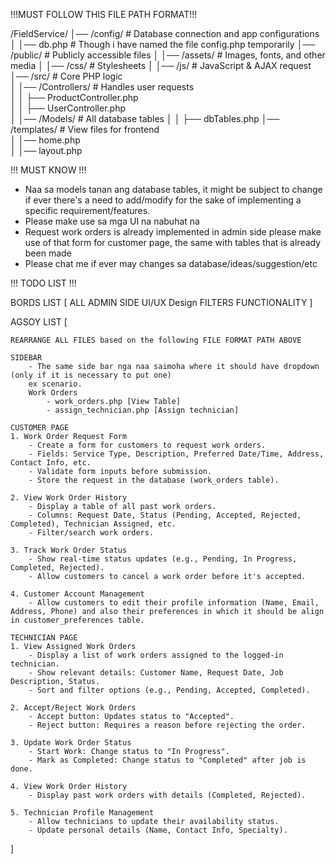 !!!MUST FOLLOW THIS FILE PATH FORMAT!!!

/FieldService/
│── /config/             # Database connection and app configurations  
│   │── db.php           # Though i have named the file config.php temporarily
│── /public/             # Publicly accessible files
│   │── /assets/         # Images, fonts, and other media
│   │── /css/           # Stylesheets
│   │── /js/            # JavaScript & AJAX request
│── /src/               # Core PHP logic  
│   │── /Controllers/   # Handles user requests  
│   │   ├── ProductController.php  
│   │   ├── UserController.php  
│   │── /Models/        # All database tables
│   │   ├── dbTables.php
│── /templates/         # View files for frontend  
│   │── home.php  
│   │── layout.php  

!!! MUST KNOW !!!
- Naa sa models tanan ang database tables, it might be subject to change if ever there's a need to add/modify for the sake of implementing a specific requirement/features.
- Please make use sa mga UI na nabuhat na
- Request work orders is already implemented in admin side please make use of that form for customer page, the same with tables that is already been made
- Please chat me if ever may changes sa database/ideas/suggestion/etc

!!! TODO LIST !!!

BORDS LIST [
    ALL ADMIN SIDE
    UI/UX Design
    FILTERS FUNCTIONALITY
]

AGSOY LIST [

    REARRANGE ALL FILES based on the following FILE FORMAT PATH ABOVE

    SIDEBAR
        - The same side bar nga naa saimoha where it should have dropdown (only if it is necessary to put one)
        ex scenario.
        Work Orders
            - work_orders.php [View Table]
            - assign_technician.php [Assign technician]

    CUSTOMER PAGE
    1. Work Order Request Form
        - Create a form for customers to request work orders.
        - Fields: Service Type, Description, Preferred Date/Time, Address, Contact Info, etc.
        - Validate form inputs before submission.
        - Store the request in the database (work_orders table).

    2. View Work Order History
        - Display a table of all past work orders.
        - Columns: Request Date, Status (Pending, Accepted, Rejected, Completed), Technician Assigned, etc.
        - Filter/search work orders.

    3. Track Work Order Status
        - Show real-time status updates (e.g., Pending, In Progress, Completed, Rejected).
        - Allow customers to cancel a work order before it's accepted.

    4. Customer Account Management
        - Allow customers to edit their profile information (Name, Email, Address, Phone) and also their preferences in which it should be align in customer_preferences table.

    TECHNICIAN PAGE
    1. View Assigned Work Orders
        - Display a list of work orders assigned to the logged-in technician.
        - Show relevant details: Customer Name, Request Date, Job Description, Status.
        - Sort and filter options (e.g., Pending, Accepted, Completed).

    2. Accept/Reject Work Orders
        - Accept button: Updates status to "Accepted".
        - Reject button: Requires a reason before rejecting the order.

    3. Update Work Order Status
        - Start Work: Change status to "In Progress".
        - Mark as Completed: Change status to "Completed" after job is done.

    4. View Work Order History
        - Display past work orders with details (Completed, Rejected).

    5. Technician Profile Management
        - Allow technicians to update their availability status.
        - Update personal details (Name, Contact Info, Specialty).

]